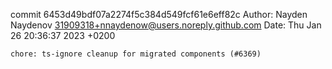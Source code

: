 commit 6453d49bdf07a2274f5c384d549fcf61e6eff82c
Author: Nayden Naydenov <31909318+nnaydenow@users.noreply.github.com>
Date:   Thu Jan 26 20:36:37 2023 +0200

    chore: ts-ignore cleanup for migrated components (#6369)
